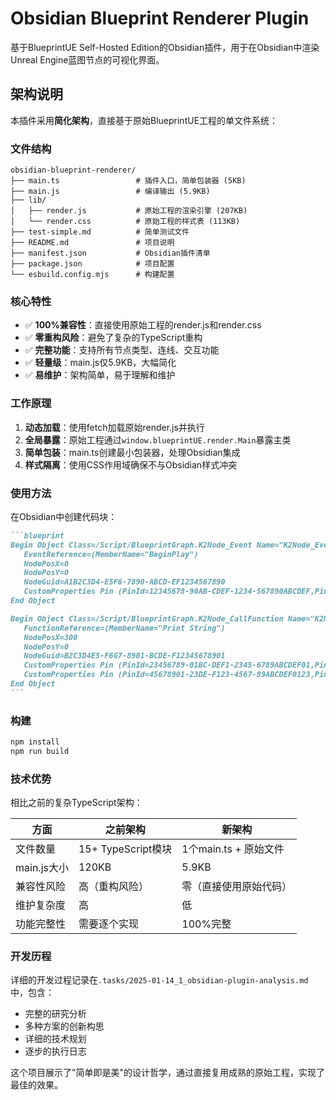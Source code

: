 # Obsidian Blueprint Renderer Plugin

基于BlueprintUE Self-Hosted Edition的Obsidian插件，用于在Obsidian中渲染Unreal Engine蓝图节点的可视化界面。

## 架构说明

本插件采用**简化架构**，直接基于原始BlueprintUE工程的单文件系统：

### 文件结构
```
obsidian-blueprint-renderer/
├── main.ts                 # 插件入口，简单包装器 (5KB)
├── main.js                 # 编译输出 (5.9KB)
├── lib/
│   ├── render.js           # 原始工程的渲染引擎 (207KB)
│   └── render.css          # 原始工程的样式表 (113KB)
├── test-simple.md          # 简单测试文件
├── README.md               # 项目说明
├── manifest.json           # Obsidian插件清单
├── package.json            # 项目配置
└── esbuild.config.mjs      # 构建配置
```

### 核心特性

- ✅ **100%兼容性**：直接使用原始工程的render.js和render.css
- ✅ **零重构风险**：避免了复杂的TypeScript重构
- ✅ **完整功能**：支持所有节点类型、连线、交互功能
- ✅ **轻量级**：main.js仅5.9KB，大幅简化
- ✅ **易维护**：架构简单，易于理解和维护

### 工作原理

1. **动态加载**：使用fetch加载原始render.js并执行
2. **全局暴露**：原始工程通过`window.blueprintUE.render.Main`暴露主类
3. **简单包装**：main.ts创建最小包装器，处理Obsidian集成
4. **样式隔离**：使用CSS作用域确保不与Obsidian样式冲突

### 使用方法

在Obsidian中创建代码块：

````markdown
```blueprint
Begin Object Class=/Script/BlueprintGraph.K2Node_Event Name="K2Node_Event_0"
   EventReference=(MemberName="BeginPlay")
   NodePosX=0
   NodePosY=0
   NodeGuid=A1B2C3D4-E5F6-7890-ABCD-EF1234567890
   CustomProperties Pin (PinId=12345678-90AB-CDEF-1234-567890ABCDEF,PinName="exec",Direction="EGPD_Output",PinType.PinCategory="exec")
End Object

Begin Object Class=/Script/BlueprintGraph.K2Node_CallFunction Name="K2Node_CallFunction_0"
   FunctionReference=(MemberName="Print String")
   NodePosX=300
   NodePosY=0
   NodeGuid=B2C3D4E5-F6G7-8901-BCDE-F12345678901
   CustomProperties Pin (PinId=23456789-01BC-DEF1-2345-6789ABCDEF01,PinName="exec",Direction="EGPD_Input",PinType.PinCategory="exec",LinkedTo=(K2Node_Event_0 12345678-90AB-CDEF-1234-567890ABCDEF,))
   CustomProperties Pin (PinId=45678901-23DE-F123-4567-89ABCDEF0123,PinName="In String",Direction="EGPD_Input",PinType.PinCategory="string",DefaultValue="Hello World!")
End Object
```
````

### 构建

```bash
npm install
npm run build
```

### 技术优势

相比之前的复杂TypeScript架构：

| 方面 | 之前架构 | 新架构 |
|------|----------|--------|
| 文件数量 | 15+ TypeScript模块 | 1个main.ts + 原始文件 |
| main.js大小 | 120KB | 5.9KB |
| 兼容性风险 | 高（重构风险） | 零（直接使用原始代码） |
| 维护复杂度 | 高 | 低 |
| 功能完整性 | 需要逐个实现 | 100%完整 |

### 开发历程

详细的开发过程记录在`.tasks/2025-01-14_1_obsidian-plugin-analysis.md`中，包含：
- 完整的研究分析
- 多种方案的创新构思
- 详细的技术规划
- 逐步的执行日志

这个项目展示了"简单即是美"的设计哲学，通过直接复用成熟的原始工程，实现了最佳的效果。 